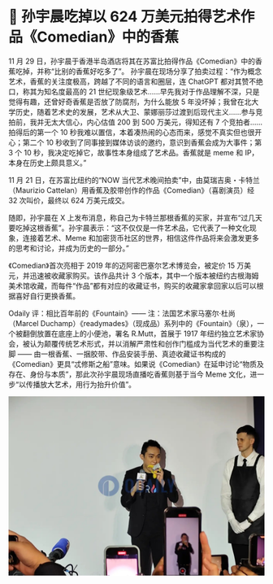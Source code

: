 # 🍌 孙宇晨吃掉以 624 万美元拍得艺术作品《Comedian》中的香蕉

11 月 29 日，孙宇晨于香港半岛酒店将其在苏富比拍得作品《Comedian》中的香蕉吃掉，并称“比别的香蕉好吃多了”。
孙宇晨在现场分享了拍卖过程：“作为概念艺术，香蕉的关注度极高，跨越了不同的语言和圈层，连 ChatGPT 都对其赞不绝口，称其为知名度最高的 21 世纪现象级艺术……早先我对于作品理解不深，只是觉得有趣，还曾好奇香蕉是否放了防腐剂，为什么能放 5 年没坏掉；我曾在北大学历史，随着艺术史的发展，艺术从大卫、蒙娜丽莎过渡到后现代主义……参与竞拍前，我并无太大信心，内心估值 200 到 500 万美元，得知还有 7 个竞拍者……拍得后的第一个 10 秒我难以置信，本着凑热闹的心态而来，感觉不真实但也很开心；第二个 10 秒收到了同事接到媒体访谈的邀约，意识到香蕉会成为大事件；第 3 个 10 秒，我决定吃掉它，故事性本身组成了艺术品。香蕉就是 meme 和 IP，本身在历史上颇具意义。”

11 月 21 日，在苏富比纽约的“NOW 当代艺术晚间拍卖”中，由莫瑞吉奥・卡特兰（Maurizio Cattelan）用香蕉及胶带创作的作品《Comedian》（喜剧演员）经 32 次叫价，最终以 624 万美元成交。

随即，孙宇晨在 X 上发布消息，称自己为卡特兰那根香蕉的买家，并宣布“过几天要吃掉这根香蕉”。孙宇晨表示：“这不仅仅是一件艺术品，它代表了一种文化现象，连接着艺术、Meme 和加密货币社区的世界，相信这件作品将来会激发更多的思考和讨论，并成为历史的一部分。”

《Comedian》首次亮相于 2019 年的迈阿密巴塞尔艺术博览会，被定价 15 万美元，并迅速被收藏家购买。该作品共计 3 个版本，其中一个版本被纽约古根海姆美术馆收藏，而每件“作品”都有对应的收藏证书，购买的收藏家拿回家以后可以根据喜好自行更换香蕉。

Odaily 评：相比百年前的《Fountain》—— 注：法国艺术家马塞尔·杜尚（Marcel Duchamp）《readymades》（现成品）系列中的《Fountain》（泉），一个被翻倒放置在底座上的小便池，署名 R.Mutt，首展于 1917 年纽约独立艺术家协会，被认为颠覆传统艺术形式，并以消解严肃性和创作门槛成为当代艺术的重要注脚 —— 由一根香蕉、一捆胶带、作品安装手册、真迹收藏证书构成的《Comedian》更具“忒修斯之船”意味。如果说《Comedian》在延申讨论“物质及存在、身份与本质”，那此次孙宇晨现场直播吃香蕉则基于当今 Meme 文化，进一步“以传播放大艺术，用行为抬升价值”。

<img width="600" src="../assets/sunban.jpeg"/>
